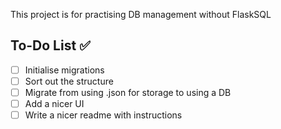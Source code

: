 This project is for practising DB management without FlaskSQL

## To-Do List ✅

- [ ] Initialise migrations 
- [ ] Sort out the structure
- [ ] Migrate from using .json for storage to using a DB
- [ ] Add a nicer UI
- [ ] Write a nicer readme with instructions
